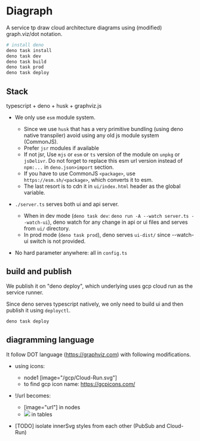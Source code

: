 # Diagraph

A service tp draw cloud architecture diagrams using (modified) graph.viz/dot
notation.

```sh
# install deno
deno task install
deno task dev
deno task build
deno task prod
deno task deploy
```

## Stack

typescript + deno + husk + graphviz.js

- We only use `esm` module system.
  - Since we use `husk` that has a very primitive bundling (using deno native
    transpiler) avoid using any old js module system (CommonJS).
  - Prefer `jsr` modules if available
  - If not jsr, Use `mjs` or `esm` or `ts` version of the module on `unpkg` or
    `jsDelivr`. Do not forget to replace this esm url version instead of
    `npm:...` in `deno.json>import` section.
  - If you have to use CommonJS `<package>`, use `https://esm.sh/<package>`,
    which converts it to esm.
  - The last resort is to cdn it in `ui/index.html` header as the global
    variable.
- `./server.ts` serves both ui and api server.
  - When in dev mode (`deno task dev`:
    `deno run -A --watch server.ts --watch-ui`), deno watch for any change in
    api or ui files and serves from `ui/` directory.
  - In prod mode (`deno task prod`), deno serves `ui-dist/` since --watch-ui
    switch is not provided.

- No hard parameter anywhere: all in `config.ts`

## build and publish

We publish it on "deno deploy", which underlying uses gcp cloud run as the
service runner.

Since deno serves typescript natively, we only need to build ui and then publish
it using `deployctl`.

```sh
deno task deploy
```

## diagramming language

It follow DOT language (https://graphviz.com) with following modifications.

- using icons:
  - node1 [image="/gcp/Cloud-Run.svg"]
  - to find gcp icon name: https://gcpicons.com/

- !/url becomes:
  - [image="url"] in nodes
  - <img src="url"> in tables

- [TODO] isolate innerSvg styles from each other (PubSub and Cloud-Run)
